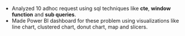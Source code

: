 - Analyzed 10 adhoc request using sql techniques like **cte**, **window function** and **sub queries**.
- Made Power BI dashboard for these problem using visualizations like line chart, clustered chart, donut chart, map and slicers.
